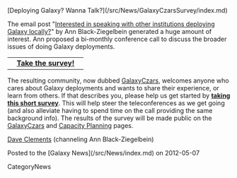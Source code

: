 <div class='newsItemHeader'>[Deploying Galaxy? Wanna Talk?](/src/News/GalaxyCzarsSurvey/index.md)</div>

The email post "[Interested in speaking with other institutions deploying Galaxy locally?](http://dev.list.galaxyproject.org/Interested-in-speaking-with-other-institutions-deploying-Galaxy-locally-td4593471.html)" by Ann Black-Ziegelbein generated a huge amount of interest.  Ann proposed a bi-monthly conference call to discuss the broader issues of doing Galaxy deployments.  

<div class='right'>
<table>
  <tr>
    <td> &nbsp;&nbsp;&nbsp;<strong><a href='https://docs.google.com/spreadsheet/viewform?formkey=dGJZcmxEWDQ3aERPNmlBaDl1eHVsQ3c6MQ'>Take the survey!</a></strong>&nbsp;&nbsp;&nbsp; </td>
  </tr>
</table>

</div>

The resulting community, now dubbed [GalaxyCzars](/src/Community/GalaxyCzars/index.md), welcomes anyone who cares about Galaxy deployments and wants to share their experience, or learn from others.  If that describes you, please help us get started by **[taking this short survey](https://docs.google.com/spreadsheet/viewform?formkey=dGJZcmxEWDQ3aERPNmlBaDl1eHVsQ3c6MQ)**.  This will help steer the teleconferences as we get going (and also alleviate having to spend time on the call providing the same background info).  The results of the survey will be made public on the [GalaxyCzars](/src/Community/GalaxyCzars/index.md) and [Capacity Planning](/src/Admin/CapacityPlanning/index.md) pages.

[Dave Clements](/src/DaveClements/index.md) (channeling Ann Black-Ziegelbein)

<div class='newsItemFooter'>Posted to the [Galaxy News](/src/News/index.md) on 2012-05-07</div>

CategoryNews
